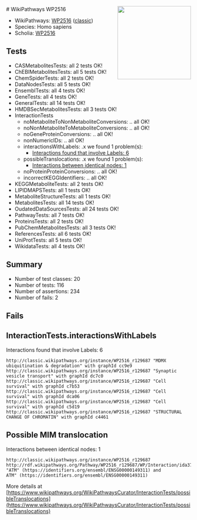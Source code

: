<img style="float: right; width: 200px" src="https://upload.wikimedia.org/wikipedia/commons/thumb/8/83/Wplogo_with_text_500.png/640px-Wplogo_with_text_500.png" />
# WikiPathways WP2516

* WikiPathways: [WP2516](https://wikipathways.org/pathways/WP2516) ([classic](https://classic.wikipathways.org/instance/WP2516))
* Species: Homo sapiens
* Scholia: [WP2516](https://scholia.toolforge.org/wikipathways/WP2516)
## Tests
* CASMetabolitesTests: all 2 tests OK!
* ChEBIMetabolitesTests: all 5 tests OK!
* ChemSpiderTests: all 2 tests OK!
* DataNodesTests: all 5 tests OK!
* EnsemblTests: all 4 tests OK!
* GeneTests: all 4 tests OK!
* GeneralTests: all 14 tests OK!
* HMDBSecMetabolitesTests: all 3 tests OK!
* InteractionTests
    * noMetaboliteToNonMetaboliteConversions: .. all OK!
    * noNonMetaboliteToMetaboliteConversions: .. all OK!
    * noGeneProteinConversions: .. all OK!
    * nonNumericIDs: .. all OK!
    * interactionsWithLabels: .x we found 1 problem(s):
        * [Interactions found that involve Labels: 6](#630d267d)
    * possibleTranslocations: .x we found 1 problem(s):
        * [Interactions between identical nodes: 1](#1c118206)
    * noProteinProteinConversions: .. all OK!
    * incorrectKEGGIdentifiers: .. all OK!
* KEGGMetaboliteTests: all 2 tests OK!
* LIPIDMAPSTests: all 1 tests OK!
* MetaboliteStructureTests: all 1 tests OK!
* MetabolitesTests: all 14 tests OK!
* OudatedDataSourcesTests: all 24 tests OK!
* PathwayTests: all 7 tests OK!
* ProteinsTests: all 2 tests OK!
* PubChemMetabolitesTests: all 3 tests OK!
* ReferencesTests: all 6 tests OK!
* UniProtTests: all 5 tests OK!
* WikidataTests: all 4 tests OK!


## Summary

* Number of test classes: 20
* Number of tests: 116
* Number of assertions: 234
* Number of fails: 2

## Fails

<a name="630d267d" />

## InteractionTests.interactionsWithLabels

Interactions found that involve Labels: 6
```
http://classic.wikipathways.org/instance/WP2516_r129687 "MDMX ubiquitination & degradation" with graphId cc9e9
http://classic.wikipathways.org/instance/WP2516_r129687 "Synaptic vesicle transport" with graphId dc7c0
http://classic.wikipathways.org/instance/WP2516_r129687 "Cell survival" with graphId c7b53
http://classic.wikipathways.org/instance/WP2516_r129687 "Cell survival" with graphId dca06
http://classic.wikipathways.org/instance/WP2516_r129687 "Cell survival" with graphId c5d19
http://classic.wikipathways.org/instance/WP2516_r129687 "STRUCTURAL CHANGE OF CHROMATIN" with graphId c4461
```

<a name="1c118206" />

## Possible MIM translocation

Interactions between identical nodes: 1
```
http://classic.wikipathways.org/instance/WP2516_r129687 http://rdf.wikipathways.org/Pathway/WP2516_r129687/WP/Interaction/ida37f0fc3 "ATM" (https://identifiers.org/ensembl/ENSG00000149311) and 
ATM" (https://identifiers.org/ensembl/ENSG00000149311)
```

More details at [https://www.wikipathways.org/WikiPathwaysCurator/InteractionTests/possibleTranslocations](https://www.wikipathways.org/WikiPathwaysCurator/InteractionTests/possibleTranslocations)

